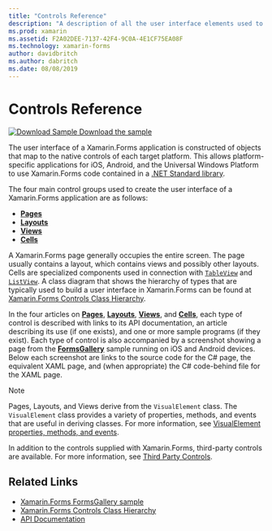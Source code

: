 ```yaml
---
title: "Controls Reference"
description: "A description of all the user interface elements used to construct a Xamarin.Forms application. This article lists the control groups that make up the user interface of a Xamarin.Forms application."
ms.prod: xamarin
ms.assetid: F2A02DEE-7137-42F4-9C0A-4E1CF75EA08F
ms.technology: xamarin-forms
author: davidbritch
ms.author: dabritch
ms.date: 08/08/2019
---
```


# Controls Reference

[![Download Sample](~/media/shared/download.png) Download the sample](https://docs.microsoft.com/samples/xamarin/xamarin-forms-samples/formsgallery/)

The user interface of a Xamarin.Forms application is constructed of objects that map to the native controls of each target platform. This allows platform-specific applications for iOS, Android, and the Universal Windows Platform to use Xamarin.Forms code contained in a [.NET Standard library](~/cross-platform/app-fundamentals/net-standard.md).

The four main control groups used to create the user interface of a Xamarin.Forms application are as follows:

- [**Pages**](pages.md)
- [**Layouts**](layouts.md)
- [**Views**](views.md)
- [**Cells**](cells.md)

A Xamarin.Forms page generally occupies the entire screen. The page usually contains a layout, which contains views and possibly other layouts. Cells are specialized components used in connection with [`TableView`](views.md#tableview) and [`ListView`](views.md#listview). A class diagram that shows the hierarchy of types that are typically used to build a user interface in Xamarin.Forms can be found at [Xamarin.Forms Controls Class Hierarchy](~/xamarin-forms/internals/class-hierarchy.md).

In the four articles on [**Pages**](pages.md), [**Layouts**](layouts.md), [**Views**](views.md), and [**Cells**](cells.md), each type of control is described with links to its API documentation, an article describing its use (if one exists), and one or more sample programs (if they exist). Each type of control is also accompanied by a screenshot showing a page from the [**FormsGallery**](https://docs.microsoft.com/samples/xamarin/xamarin-forms-samples/formsgallery) sample running on iOS and Android devices. Below each screenshot are links to the source code for the C# page, the equivalent XAML page, and (when appropriate) the C# code-behind file for the XAML page.

> [!NOTE]
> Pages, Layouts, and Views derive from the `VisualElement` class. The `VisualElement` class provides a variety of properties, methods, and events that are useful in deriving classes. For more information, see [VisualElement properties, methods, and events](common-properties.md).

In addition to the controls supplied with Xamarin.Forms, third-party controls are available. For more information, see [Third Party Controls](thirdparty.md).

## Related Links

- [Xamarin.Forms FormsGallery sample](https://docs.microsoft.com/samples/xamarin/xamarin-forms-samples/formsgallery)
- [Xamarin.Forms Controls Class Hierarchy](~/xamarin-forms/internals/class-hierarchy.md)
- [API Documentation](https://docs.microsoft.com/dotnet/api/xamarin.forms?view=xamarin-forms)
